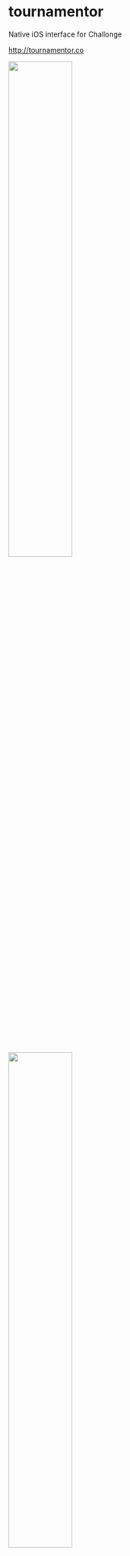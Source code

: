 # tournamentor

Native iOS interface for Challonge

http://tournamentor.co


<img src="https://github.com/zak123/Tournamentor/blob/master/IMG_1307.PNG" width=50% height=50%>
<img src="https://github.com/zak123/Tournamentor/blob/master/IMG_1308.PNG" width=50% height=50%>
<img src="https://github.com/zak123/Tournamentor/blob/master/IMG_1309.PNG" width=50% height=50%>
<img src="https://github.com/zak123/Tournamentor/blob/master/IMG_1310.PNG" width=50% height=50%>


